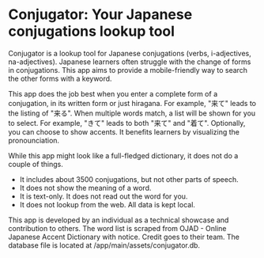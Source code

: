 # Conjugator: Your Japanese conjugations lookup tool
Conjugator is a lookup tool for Japanese conjugations (verbs, i-adjectives, na-adjectives). Japanese learners often struggle with the change of forms in conjugations. This app aims to provide a mobile-friendly way to search the other forms with a keyword.

This app does the job best when you enter a complete form of a conjugation, in its written form or just hiragana. For example, "来て" leads to the listing of "来る". When multiple words match, a list will be shown for you to select. For example, "きて" leads to both "来て" and "着て". Optionally, you can choose to show accents. It benefits learners by visualizing the pronounciation.

While this app might look like a full-fledged dictionary, it does not do a couple of things.
- It includes about 3500 conjugations, but not other parts of speech.
- It does not show the meaning of a word.
- It is text-only. It does not read out the word for you.
- It does not lookup from the web. All data is kept local.

This app is developed by an individual as a technical showcase and contribution to others. The word list is scraped from OJAD - Online Japanese Accent Dictionary with notice. Credit goes to their team. The database file is located at /app/main/assets/conjugator.db.

